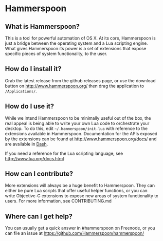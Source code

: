 # Hammerspoon

## What is Hammerspoon?

This is a tool for powerful automation of OS X. At its core, Hammerspoon is just a bridge between the operating system and a Lua scripting engine.
What gives Hammerspoon its power is a set of extensions that expose specific pieces of system functionality, to the user.

## How do I install it?

Grab the latest release from the github releases page, or use the download button on http://www.hammerspoon.org/ then drag the application to `/Applications/`.

## How do I use it?

While we intend Hammerspoon to be minimally useful out of the box, the real appeal is being able to write your own Lua code to orchestrate your desktop. To do this, edit `~/.hammerspoon/init.lua` with reference to the extensions available in Hammerspoon. Documentation for the APIs exposed by the extensions can be found at http://www.hammerspoon.org/docs/ and are available in [Dash](http://kapeli.com).

If you need a reference for the Lua scripting language, see http://www.lua.org/docs.html

## How can I contribute?

More extensions will always be a huge benefit to Hammerspoon. They can either be pure Lua scripts that offer useful helper functions, or you can write Objective-C extensions to expose new areas of system functionality to users. For more information, see CONTRIBUTING.md

## Where can I get help?

You can usually get a quick answer in #hammerspoon on Freenode, or you can file an issue at https://github.com/Hammerspoon/hammerspoon/

